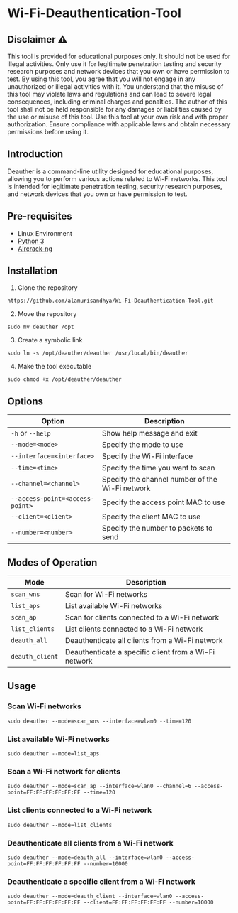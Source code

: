 # Wi-Fi-Deauthentication-Tool

## Disclaimer ⚠️

This tool is provided for educational purposes only. It should not be used for illegal activities. Only use it for legitimate penetration testing and security research purposes and network devices that you own or have permission to test. By using this tool, you agree that you will not engage in any unauthorized or illegal activities with it. You understand that the misuse of this tool may violate laws and regulations and can lead to severe legal consequences, including criminal charges and penalties. The author of this tool shall not be held responsible for any damages or liabilities caused by the use or misuse of this tool. Use this tool at your own risk and with proper authorization. Ensure compliance with applicable laws and obtain necessary permissions before using it.

## Introduction

Deauther is a command-line utility designed for educational purposes, allowing you to perform various actions related to Wi-Fi networks. This tool is intended for legitimate penetration testing, security research purposes, and network devices that you own or have permission to test.

## Pre-requisites

- Linux Environment
- [Python 3](https://www.python.org/downloads/)
- [Aircrack-ng](https://www.aircrack-ng.org/downloads.html)

## Installation

1. Clone the repository

```
https://github.com/alamurisandhya/Wi-Fi-Deauthentication-Tool.git
```

2. Move the repository

```
sudo mv deauther /opt
```

3. Create a symbolic link

```
sudo ln -s /opt/deauther/deauther /usr/local/bin/deauther
```

4. Make the tool executable

```
sudo chmod +x /opt/deauther/deauther
```

## Options

| Option                          | Description                                     |
| ------------------------------- | ----------------------------------------------- |
| `-h` or `--help`                | Show help message and exit                      |
| `--mode=<mode> `                | Specify the mode to use                         |
| `--interface=<interface>`       | Specify the Wi-Fi interface                     |
| `--time=<time>`                 | Specify the time you want to scan               |
| `--channel=<channel>`           | Specify the channel number of the Wi-Fi network |
| `--access-point=<access-point>` | Specify the access point MAC to use             |
| `--client=<client>`             | Specify the client MAC to use                   |
| `--number=<number>`             | Specify the number to packets to send           |

## Modes of Operation

| Mode            | Description                                           |
| --------------- | ----------------------------------------------------- |
| `scan_wns`      | Scan for Wi-Fi networks                               |
| `list_aps`      | List available Wi-Fi networks                         |
| `scan_ap`       | Scan for clients connected to a Wi-Fi network         |
| `list_clients`  | List clients connected to a Wi-Fi network             |
| `deauth_all`    | Deauthenticate all clients from a Wi-Fi network       |
| `deauth_client` | Deauthenticate a specific client from a Wi-Fi network |

## Usage

### Scan Wi-Fi networks

```
sudo deauther --mode=scan_wns --interface=wlan0 --time=120
```

### List available Wi-Fi networks

```
sudo deauther --mode=list_aps
```

### Scan a Wi-Fi network for clients

```
sudo deauther --mode=scan_ap --interface=wlan0 --channel=6 --access-point=FF:FF:FF:FF:FF:FF --time=120
```

### List clients connected to a Wi-Fi network

```
sudo deauther --mode=list_clients
```

### Deauthenticate all clients from a Wi-Fi network

```
sudo deauther --mode=deauth_all --interface=wlan0 --access-point=FF:FF:FF:FF:FF:FF --number=10000
```

### Deauthenticate a specific client from a Wi-Fi network

```
sudo deauther --mode=deauth_client --interface=wlan0 --access-point=FF:FF:FF:FF:FF:FF --client=FF:FF:FF:FF:FF:FF --number=10000
```
